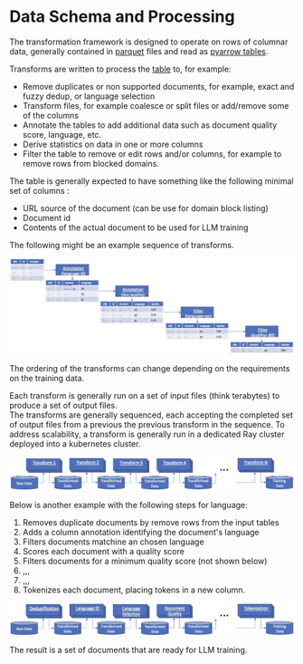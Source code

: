 # Data Schema and Processing
The transformation framework is designed to operate on rows of columnar data, generally contained
in [parquet](https://arrow.apache.org/docs/python/parquet.html) files 
and read as [pyarrow tables](https://arrow.apache.org/docs/python/index.html).

Transforms are written to process the [table](https://arrow.apache.org/docs/python/generated/pyarrow.Table.html)
to, for example:

* Remove duplicates or non supported documents, for example, exact and fuzzy dedup, or language selection
* Transform files, for example coalesce or split files or add/remove some of the columns
* Annotate the tables to add additional data such as document quality score, language, etc.
* Derive statistics on data in one or more columns 
* Filter the table to remove or edit rows and/or columns, for example to remove rows from blocked domains.

The table is generally expected to have something like the following minimal set of columns :
* URL source of the document (can be use for domain block listing)
* Document id
* Contents of the actual document to be used for LLM training

The following might be an example sequence of transforms.

![Data Transformation](data-transformation.jpg)

The ordering of the transforms can change depending on the requirements on the training data. 

Each transform is generally run on a set of input files (think terabytes) to produce a set
of output files.   
The transforms are generally sequenced, each accepting the completed set of output files from a
previous the previous transform in the sequence. 
To address scalability, a transform is generally run in a dedicated Ray cluster
deployed into a kubernetes cluster.  

![Data Transformation Flow](data-flow.jpg)

Below is another example with the following steps for language:
1. Removes duplicate documents by remove rows from the input tables 
2. Adds a column annotation identifying the document's language
3. Filters documents matchine an chosen language 
4. Scores each document with a quality score
5. Filters documents for a minimum quality score (not shown below)
6. ,,,
7. ,,,
8. Tokenizes each document, placing tokens in a new column.

![Data Transformation Flow](data-flow-example.jpg)

The result is a set of documents that are ready for LLM training.

 
